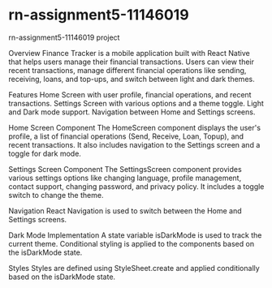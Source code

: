 # rn-assignment5-11146019
rn-assignment5-11146019 project

Overview
Finance Tracker is a mobile application built with React Native that helps users manage their financial transactions. Users can view their recent transactions, manage different financial operations like sending, receiving, loans, and top-ups, and switch between light and dark themes.

Features
Home Screen with user profile, financial operations, and recent transactions.
Settings Screen with various options and a theme toggle.
Light and Dark mode support.
Navigation between Home and Settings screens.

Home Screen Component
The HomeScreen component displays the user's profile, a list of financial operations (Send, Receive, Loan, Topup), and recent transactions. It also includes navigation to the Settings screen and a toggle for dark mode.

Settings Screen Component
The SettingsScreen component provides various settings options like changing language, profile management, contact support, changing password, and privacy policy. It includes a toggle switch to change the theme.

Navigation
React Navigation is used to switch between the Home and Settings screens.

Dark Mode Implementation
A state variable isDarkMode is used to track the current theme. Conditional styling is applied to the components based on the isDarkMode state.

Styles
Styles are defined using StyleSheet.create and applied conditionally based on the isDarkMode state. 

